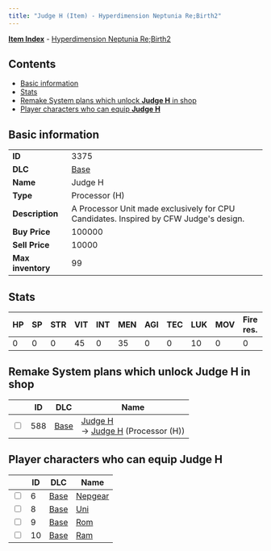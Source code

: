 ```yaml
---
title: "Judge H (Item) - Hyperdimension Neptunia Re;Birth2"
---
```


[**Item Index**](/neptunia/rb2/item/index.html) - [Hyperdimension Neptunia Re;Birth2](/neptunia/rb2)

## Contents

- [Basic information](#basic-information)
- [Stats](#stats)
- [Remake System plans which unlock **Judge H** in shop](#remake-system-plans-which-unlock-judge-h-in-shop)
- [Player characters who can equip **Judge H**](#player-characters-who-can-equip-judge-h)

## Basic information

|   |   |
| -- | -- |
| **ID** | 3375 |
| **DLC** | [Base](/neptunia/rb2/dlc/0-base.html) |
| **Name** | Judge H |
| **Type** | Processor (H) |
| **Description** | A Processor Unit made exclusively for CPU Candidates. Inspired by CFW Judge's design. |
| **Buy Price** | 100000 |
| **Sell Price** | 10000 |
| **Max inventory** | 99 |

## Stats

| HP | SP | STR | VIT | INT | MEN | AGI | TEC | LUK | MOV | Fire res. | Ice res. | Wind res. | Lightning res. |
| -- | -- | --- | --- | --- | --- | --- | --- | --- | --- | --------- | -------- | --------- | -------------- |
| 0 | 0 | 0 | 45 | 0 | 35 | 0 | 0 | 10 | 0 | 0 | 0 | 0 | 0 |

## Remake System plans which unlock **Judge H** in shop

|    | ID | DLC | Name |
| -- | -- | --- | ---- |
| <input type="checkbox" id="rb2-remake-0-588" class="trackbox" /> | 588 | [Base](/neptunia/rb2/dlc/0-base.html) | [Judge H](/neptunia/rb2/remake/0-588-judge-h.html)<br />→ [Judge H](/neptunia/rb2/item/0-3375-judge-h.html) (Processor (H)) |

## Player characters who can equip **Judge H**

|    | ID | DLC | Name |
| -- | -- | --- | ---- |
| <input type="checkbox" id="rb2-player-0-6" class="trackbox" /> | 6 | [Base](/neptunia/rb2/dlc/0-base.html) | [Nepgear](/neptunia/rb2/player/0-6-nepgear.html) |
| <input type="checkbox" id="rb2-player-0-8" class="trackbox" /> | 8 | [Base](/neptunia/rb2/dlc/0-base.html) | [Uni](/neptunia/rb2/player/0-8-uni.html) |
| <input type="checkbox" id="rb2-player-0-9" class="trackbox" /> | 9 | [Base](/neptunia/rb2/dlc/0-base.html) | [Rom](/neptunia/rb2/player/0-9-rom.html) |
| <input type="checkbox" id="rb2-player-0-10" class="trackbox" /> | 10 | [Base](/neptunia/rb2/dlc/0-base.html) | [Ram](/neptunia/rb2/player/0-10-ram.html) |